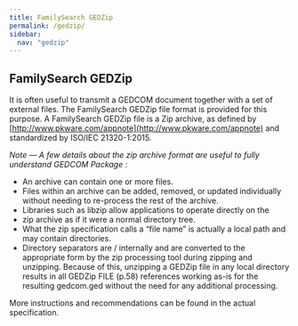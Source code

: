 ```yaml
---
title: FamilySearch GEDZip
permalink: /gedzip/
sidebar:
  nav: "gedzip"
---
```


## FamilySearch GEDZip

It is often useful to transmit a GEDCOM document together with a set of external
files. The FamilySearch GEDZip file format is provided for this purpose.
A FamilySearch GEDZip file is a Zip archive, as defined by [http://www.pkware.com/appnote](http://www.pkware.com/appnote)
and standardized by ISO/IEC 21320-1:2015.

*Note — A few details about the zip archive format are useful to fully understand GEDCOM Package :*
- An archive can contain one or more files.
- Files within an archive can be added, removed, or updated
individually without needing to re-process the rest of the archive.
- Libraries such as libzip allow applications to operate directly on the
- zip archive as if it were a normal directory tree.
- What the zip specification calls a “file name” is actually a local path
and may contain directories.
- Directory separators are / internally and are converted to the
appropriate form by the zip processing tool during zipping and
unzipping. Because of this, unzipping a GEDZip file in any local directory
results in all GEDZip FILE (p.58) references working as-is for the
resulting gedcom.ged without the need for any additional
processing.

More instructions and recommendations can be found in the actual specification.

